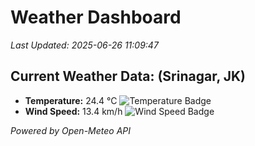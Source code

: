 
# Weather Dashboard

_Last Updated: 2025-06-26 11:09:47_

## Current Weather Data: (Srinagar, JK)
- **Temperature:** 24.4 °C ![Temperature Badge](https://img.shields.io/badge/Temperature-Medium%20Temp-green)
- **Wind Speed:** 13.4 km/h ![Wind Speed Badge](https://img.shields.io/badge/Wind%20Speed-Light%20Wind-blue)

*Powered by Open-Meteo API*
